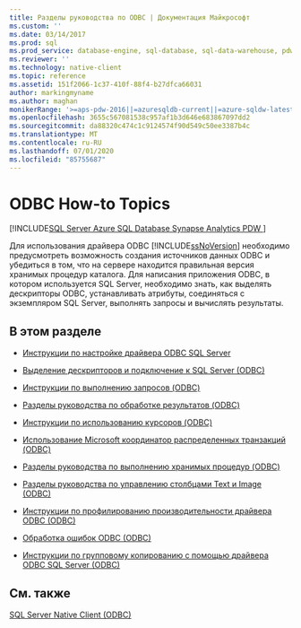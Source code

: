 ```yaml
---
title: Разделы руководства по ODBC | Документация Майкрософт
ms.custom: ''
ms.date: 03/14/2017
ms.prod: sql
ms.prod_service: database-engine, sql-database, sql-data-warehouse, pdw
ms.reviewer: ''
ms.technology: native-client
ms.topic: reference
ms.assetid: 151f2066-1c37-410f-88f4-b27dfca66031
author: markingmyname
ms.author: maghan
monikerRange: '>=aps-pdw-2016||=azuresqldb-current||=azure-sqldw-latest||>=sql-server-2016||=sqlallproducts-allversions||>=sql-server-linux-2017||=azuresqldb-mi-current'
ms.openlocfilehash: 3655c567081538c957af1b3d646e683867097dd2
ms.sourcegitcommit: da88320c474c1c9124574f90d549c50ee3387b4c
ms.translationtype: MT
ms.contentlocale: ru-RU
ms.lasthandoff: 07/01/2020
ms.locfileid: "85755687"
---
```

# <a name="odbc-how-to-topics"></a>ODBC How-to Topics
[!INCLUDE[SQL Server Azure SQL Database Synapse Analytics PDW ](../../includes/applies-to-version/sql-asdb-asdbmi-asdw-pdw.md)]

  Для использования драйвера ODBC [!INCLUDE[ssNoVersion](../../includes/ssnoversion-md.md)] необходимо предусмотреть возможность создания источников данных ODBC и убедиться в том, что на сервере находится правильная версия хранимых процедур каталога. Для написания приложения ODBC, в котором используется SQL Server, необходимо знать, как выделять дескрипторы ODBC, устанавливать атрибуты, соединяться с экземпляром SQL Server, выполнять запросы и вычислять результаты.  
  
## <a name="in-this-section"></a>В этом разделе  
  
-   [Инструкции по настройке драйвера ODBC SQL Server](https://msdn.microsoft.com/library/e26fbc87-9483-4a2e-99f1-bf52a58360db)  
  
-   [Выделение дескрипторов и подключение к SQL Server &#40;ODBC&#41;](../../relational-databases/native-client-odbc-how-to/allocate-handles-and-connect-to-sql-server-odbc.md)  
  
-   [Инструкции по выполнению запросов &#40;ODBC&#41;](../../relational-databases/native-client-odbc-how-to/execute-queries/executing-queries-how-to-topics-odbc.md)  
  
-   [Разделы руководства по обработке результатов &#40;ODBC&#41;](https://msdn.microsoft.com/library/772d9064-c91d-4cac-8b60-fcc16bf76e10)  
  
-   [Инструкции по использованию курсоров &#40;ODBC&#41;](../../relational-databases/native-client-odbc-how-to/cursors/using-cursors-how-to-topics-odbc.md)  
  
-   [Использование Microsoft координатор распределенных транзакций &#40;ODBC&#41;](../../relational-databases/native-client-odbc-how-to/use-microsoft-distributed-transaction-coordinator-odbc.md)  
  
-   [Разделы руководства по выполнению хранимых процедур &#40;ODBC&#41;](https://msdn.microsoft.com/library/c2220182-a23d-4475-b353-77a77ab613d6)  
  
-   [Разделы руководства по управлению столбцами Text и Image &#40;ODBC&#41;](https://msdn.microsoft.com/library/f97333ad-e2ab-4d26-9395-741ba25f2c28)  
  
-   [Инструкции по профилированию производительности драйвера ODBC &#40;ODBC&#41;](../../relational-databases/native-client-odbc-how-to/profiling-odbc-driver-performance-odbc.md)  
  
-   [Обработка ошибок ODBC &#40;ODBC&#41;](../../relational-databases/native-client-odbc-how-to/process-odbc-errors-odbc.md)  
  
-   [Инструкции по групповому копированию с помощью драйвера ODBC SQL Server &#40;ODBC&#41;](../../relational-databases/native-client-odbc-how-to/bulk-copy/bulk-copying-with-the-sql-server-odbc-driver-how-to-topics-odbc.md)  
  
## <a name="see-also"></a>См. также  
 [SQL Server Native Client (ODBC)](../../relational-databases/native-client/odbc/sql-server-native-client-odbc.md)  
  
  
